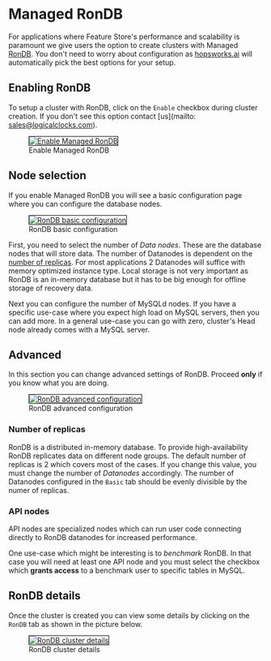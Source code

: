 # Managed RonDB
For applications where Feature Store's performance and scalability is paramount we give users the option to create clusters with
Managed [RonDB](https://www.rondb.com/). You don't need to worry about configuration as [hopsworks.ai](https://managed.hopsworks.ai/) will
automatically pick the best options for your setup.

## Enabling RonDB
To setup a cluster with RonDB, click on the `Enable` checkbox during cluster creation. If you don't see this option contact [us](mailto: sales@logicalclocks.com).

<p align="center">
  <figure>
    <a  href="../../../assets/images/hopsworksai/rondb/rondb_enable.png">
      <img style="border: 1px solid #000" src="../../../assets/images/hopsworksai/rondb/rondb_enable.png" alt="Enable Managed RonDB">
    </a>
    <figcaption>Enable Managed RonDB</figcaption>
  </figure>
</p>

## Node selection
If you enable Managed RonDB you will see a basic configuration page where you can configure the database nodes.

<p align="center">
  <figure>
    <a  href="../../../assets/images/hopsworksai/rondb/rondb_basic.png">
      <img style="border: 1px solid #000" src="../../../assets/images/hopsworksai/rondb/rondb_basic.png" alt="RonDB basic configuration">
    </a>
    <figcaption>RonDB basic configuration</figcaption>
  </figure>
</p>

First, you need to select the number of *Data nodes*. These are the database nodes that will store data. The number
of Datanodes is dependent on the [number of replicas](#number-of-replicas). For most applications 2 Datanodes will suffice with
memory optimized instance type. Local storage is not very important as RonDB is an in-memory database but it has to be
big enough for offline storage of recovery data.

Next you can configure the number of MySQLd nodes. If you have a specific use-case where you expect high load on MySQL servers,
then you can add more. In a general use-case you can go with zero, cluster's Head node already comes with a MySQL server.

## Advanced
In this section you can change advanced settings of RonDB. Proceed **only** if you know what you are doing.

<p align="center">
  <figure>
    <a  href="../../../assets/images/hopsworksai/rondb/rondb_advanced.png">
      <img style="border: 1px solid #000" src="../../../assets/images/hopsworksai/rondb/rondb_advanced.png" alt="RonDB advanced configuration">
    </a>
    <figcaption>RonDB advanced configuration</figcaption>
  </figure>
</p>

### Number of replicas
RonDB is a distributed in-memory database. To provide high-availability RonDB replicates data on different node groups. The
default number of replicas is 2 which covers most of the cases. If you change this value, you must change the number of
*Datanodes* accordingly. The number of Datanodes configured in the `Basic` tab should be evenly divisible by the numer of replicas.

### API nodes
API nodes are specialized nodes which can run user code connecting directly to RonDB datanodes for increased performance.

One use-case which might be interesting is to *benchmark* RonDB. In that case you will need at least one API node and you must
select the checkbox which **grants access** to a benchmark user to specific tables in MySQL.

## RonDB details
Once the cluster is created you can view some details by clicking on the `RonDB` tab as shown in the picture below.

<p align="center">
  <figure>
    <a href="../../../assets/images/hopsworksai/rondb/rondb_details.png">
      <img style="border: 1px solid #000" src="../../../assets/images/hopsworksai/rondb/rondb_details.png" alt="RonDB cluster details">
    </a>
    <figcaption>RonDB cluster details</figcaption>
  </figure>
</p>
